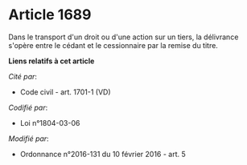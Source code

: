 # Article 1689

Dans le transport     d'un droit ou d'une action sur un tiers, la délivrance s'opère entre le cédant et le cessionnaire par
la remise du titre.

**Liens relatifs à cet article**

_Cité par_:

  - Code civil - art. 1701-1 (VD)

_Codifié par_:

  - Loi n°1804-03-06

_Modifié par_:

  - Ordonnance n°2016-131 du 10 février 2016 - art. 5
